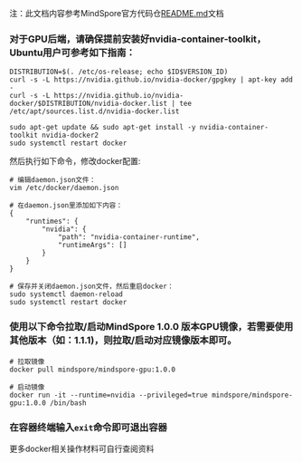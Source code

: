 注：此文档内容参考MindSpore官方代码仓[README.md](https://gitee.com/mindspore/mindspore#docker%E9%95%9C%E5%83%8F)文档

### 对于GPU后端，请确保提前安装好nvidia-container-toolkit，Ubuntu用户可参考如下指南：
```
DISTRIBUTION=$(. /etc/os-release; echo $ID$VERSION_ID)
curl -s -L https://nvidia.github.io/nvidia-docker/gpgkey | apt-key add -
curl -s -L https://nvidia.github.io/nvidia-docker/$DISTRIBUTION/nvidia-docker.list | tee /etc/apt/sources.list.d/nvidia-docker.list

sudo apt-get update && sudo apt-get install -y nvidia-container-toolkit nvidia-docker2
sudo systemctl restart docker
```
然后执行如下命令，修改docker配置:
```
# 编辑daemon.json文件：
vim /etc/docker/daemon.json

# 在daemon.json里添加如下内容：
{
    "runtimes": {
        "nvidia": {
            "path": "nvidia-container-runtime",
            "runtimeArgs": []
        }
    }
}

# 保存并关闭daemon.json文件，然后重启docker：
sudo systemctl daemon-reload
sudo systemctl restart docker
```

### 使用以下命令拉取/启动MindSpore 1.0.0 版本GPU镜像，若需要使用其他版本（如：1.1.1)，则拉取/启动对应镜像版本即可。
```
# 拉取镜像
docker pull mindspore/mindspore-gpu:1.0.0

# 启动镜像
docker run -it --runtime=nvidia --privileged=true mindspore/mindspore-gpu:1.0.0 /bin/bash
```

### 在容器终端输入`exit`命令即可退出容器
更多docker相关操作材料可自行查阅资料

